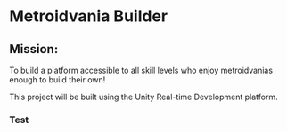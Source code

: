 
# Metroidvania Builder

## Mission:

To build a platform accessible to all skill levels who enjoy metroidvanias enough to build their own!

This project will be built using the Unity Real-time Development platform. 

### Test
